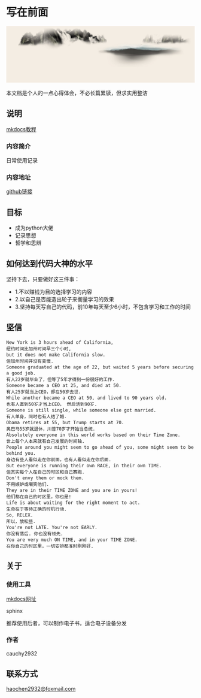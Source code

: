 # 写在前面

![top](./top.jpg)

本文档是个人的一点心得体会，不必长篇累牍，但求实用整洁

## 说明

[mkdocs教程](https://markdown-docs-zh.readthedocs.io/zh_CN/latest/)

### 内容简介

日常使用记录

### 内容地址

[github链接](https://github.com/CAUCHY2932/mathematics)

## 目标

- 成为python大佬
- 记录思想
- 哲学和思辨

## 如何达到代码大神的水平

坚持下去，只要做好这三件事：

- 1.不以赚钱为目的选择学习的内容
- 2.以自己是否能造出轮子来衡量学习的效果
- 3.坚持每天写自己的代码，前10年每天至少6小时，不包含学习和工作的时间



## 坚信

```
New York is 3 hours ahead of California, 
纽约时间比加州时间早三个小时,
but it does not make California slow. 
但加州时间并没有变慢.
Someone graduated at the age of 22, but waited 5 years before securing a good job.
有人22岁就毕业了，但等了5年才得到一份很好的工作.
Someone became a CEO at 25, and died at 50.
有人25岁就当上CEO，却在50岁去世.
While another became a CEO at 50, and lived to 90 years old.
也有人直到50岁才当上CEO， 然后活到90岁.
Someone is still single, while someone else got married.
有人单身，同时也有人结了婚.
Obama retires at 55, but Trump starts at 70.
奥巴马55岁就退休，川普70岁才开始当总统.
Absolutely everyone in this world works based on their Time Zone.
世上每个人本来就有自己发展的时间轴.          
People around you might seem to go ahead of you, some might seem to be behind you.
身边有些人看似走在你前面，也有人看似走在你后面.
But everyone is running their own RACE, in their own TIME.
但其实每个人在自己的时区和自己赛跑.
Don't envy them or mock them.
不用嫉妒或嘲笑他们.
They are in their TIME ZONE and you are in yours!
他们都在自己的时区里，你也是!
Life is about waiting for the right moment to act.
生命在于等待正确的时机行动.          
So, RELEX. 
所以，放松些.
You're not LATE. You're not EARLY.
你没有落后. 你也没有领先.
You are very much ON TIME, and in your TIME ZONE.
在你自己的时区里，一切安排都准时刚刚好.
```


## 关于

### 使用工具

[mkdocs网址](https://www.mkdocs.org/)

sphinx

推荐使用后者，可以制作电子书，适合电子设备分发

### 作者
cauchy2932

## 联系方式

haochen2932@foxmail.com